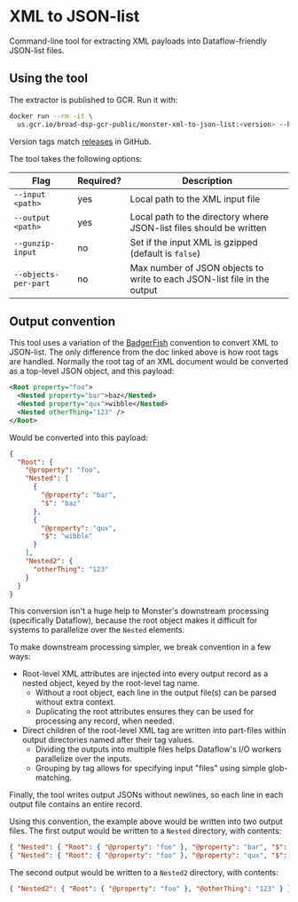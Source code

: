 # XML to JSON-list
Command-line tool for extracting XML payloads into Dataflow-friendly JSON-list files.

## Using the tool
The extractor is published to GCR. Run it with:
```bash
docker run --rm -it \
  us.gcr.io/broad-dsp-gcr-public/monster-xml-to-json-list:<version> --help
```
Version tags match [releases](https://github.com/broadinstitute/monster-xml-to-json-list/releases) in GitHub.

The tool takes the following options:

| Flag | Required? | Description |
| ---- | --------- | ----------- |
| `--input <path>` | yes | Local path to the XML input file |
| `--output <path>` | yes | Local path to the directory where JSON-list files should be written |
| `--gunzip-input` | no | Set if the input XML is gzipped (default is `false`) |
| `--objects-per-part` | no | Max number of JSON objects to write to each JSON-list file in the output |

## Output convention
This tool uses a variation of the [BadgerFish](http://www.sklar.com/badgerfish/) convention to convert
XML to JSON-list. The only difference from the doc linked above is how root tags are handled. Normally
the root tag of an XML document would be converted as a top-level JSON object, and this payload:
```xml
<Root property="foo">
  <Nested property="bar">baz</Nested>
  <Nested property="qux">wibble</Nested>
  <Nested otherThing="123" />
</Root>
```
Would be converted into this payload:
```json
{
  "Root": {
    "@property": "foo",
    "Nested": [
      {
        "@property": "bar",
        "$": "baz"
      },
      {
        "@property": "qux",
        "$": "wibble"
      }
    ],
    "Nested2": {
      "otherThing": "123"
    }
  } 
}
```
This conversion isn't a huge help to Monster's downstream processing (specifically Dataflow),
because the root object makes it difficult for systems to parallelize over the `Nested` elements.

To make downstream processing simpler, we break convention in a few ways:
* Root-level XML attributes are injected into every output record as a nested object, keyed
  by the root-level tag name.
  * Without a root object, each line in the output file(s) can be parsed without extra context.
  * Duplicating the root attributes ensures they can be used for processing any record, when needed.
* Direct children of the root-level XML tag are written into part-files within output directories
  named after their tag values.
  * Dividing the outputs into multiple files helps Dataflow's I/O workers parallelize over the inputs.
  * Grouping by tag allows for specifying input "files" using simple glob-matching.

Finally, the tool writes output JSONs without newlines, so each line in each output file contains an
entire record.

Using this convention, the example above would be written into two output files. The first output
would be written to a `Nested` directory, with contents:
```json
{ "Nested": { "Root": { "@property": "foo" }, "@property": "bar", "$": "baz" } }
{ "Nested": { "Root": { "@property": "foo" }, "@property": "qux", "$": "wibble" } }
```
The second output would be written to a `Nested2` directory, with contents:
```json
{ "Nested2": { "Root": { "@property": "foo" }, "@otherThing": "123" } }
```
